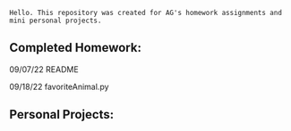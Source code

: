     Hello. This repository was created for AG's homework assignments and mini personal projects.
  
  Completed Homework:
  -
09/07/22 README

09/18/22 favoriteAnimal.py
  
  Personal Projects:
  -
